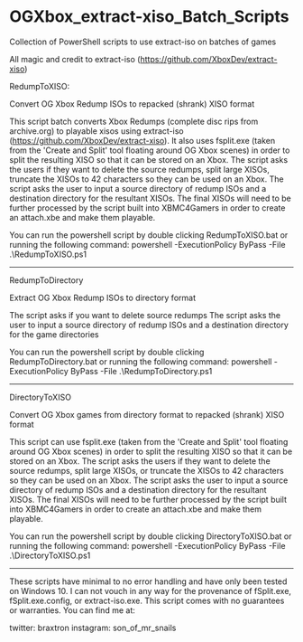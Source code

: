# OGXbox_extract-xiso_Batch_Scripts
Collection of PowerShell scripts to use extract-iso on batches of games

All magic and credit to extract-iso (https://github.com/XboxDev/extract-xiso)


RedumpToXISO:

Convert OG Xbox Redump ISOs to repacked (shrank) XISO format 

This script batch converts Xbox Redumps (complete disc rips from archive.org) to playable xisos using extract-iso (https://github.com/XboxDev/extract-xiso). It also uses fsplit.exe (taken from the 'Create and Split' tool floating around OG Xbox scenes) in order to split the resulting XISO so that it can be stored on an Xbox.
The script asks the users if they want to delete the source redumps, split large XISOs, truncate the XISOs to 42 characters so they can be used on an Xbox.
The script asks the user to input a source directory of redump ISOs and a destination directory for the resultant XISOs.
The final XISOs will need to be further processed by the script built into XBMC4Gamers in order to create an attach.xbe and make them playable.

You can run the powershell script by double clicking RedumpToXISO.bat or running the following command:
powershell -ExecutionPolicy ByPass -File .\RedumpToXISO.ps1

-----------------------------------------------------------------

RedumpToDirectory

Extract OG Xbox Redump ISOs to directory format

The script asks if you want to delete source redumps
The script asks the user to input a source directory of redump ISOs and a destination directory for the game directories

You can run the powershell script by double clicking RedumpToDirectory.bat or running the following command:
powershell -ExecutionPolicy ByPass -File .\RedumpToDirectory.ps1

-----------------------------------------------------------------

DirectoryToXISO

Convert OG Xbox games from directory format to repacked (shrank) XISO format

This script can use fsplit.exe (taken from the 'Create and Split' tool floating around OG Xbox scenes) in order to split the resulting XISO so that it can be stored on an Xbox.
The script asks the users if they want to delete the source redumps, split large XISOs, or truncate the XISOs to 42 characters so they can be used on an Xbox.
The script asks the user to input a source directory of redump ISOs and a destination directory for the resultant XISOs.
The final XISOs will need to be further processed by the script built into XBMC4Gamers in order to create an attach.xbe and make them playable.

You can run the powershell script by double clicking DirectoryToXISO.bat or running the following command:
powershell -ExecutionPolicy ByPass -File .\DirectoryToXISO.ps1

-----------------------------------------------------------------

These scripts have minimal to no error handling and have only been tested on Windows 10. I can not vouch in any way for the provenance of fSplit.exe, fSplit.exe.config, or extract-iso.exe. This script comes with no guarantees or warranties. You can find me at:

twitter: braxtron instagram: son_of_mr_snails
